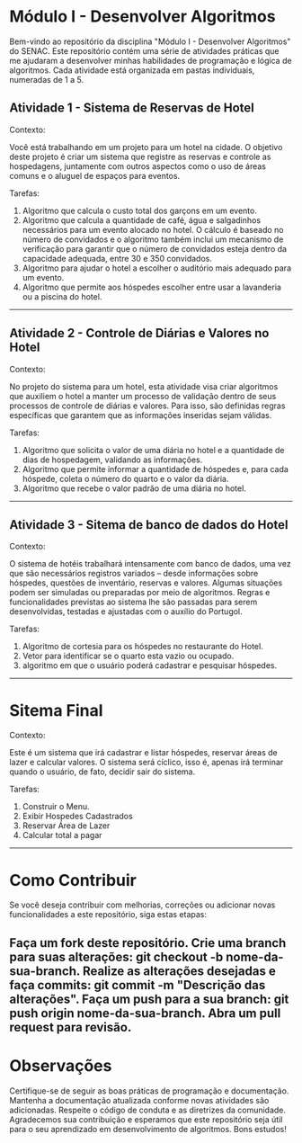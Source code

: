 # Módulo I - Desenvolver Algoritmos
Bem-vindo ao repositório da disciplina "Módulo I - Desenvolver Algoritmos" do SENAC. Este repositório contém uma série de atividades práticas que me ajudaram a desenvolver minhas habilidades de programação e lógica de algoritmos. Cada atividade está organizada em pastas individuais, numeradas de 1 a 5.

## Atividade 1 - Sistema de Reservas de Hotel

Contexto:<p>
Você está trabalhando em um projeto para um hotel na cidade. 
O objetivo deste projeto é criar um sistema que registre as reservas e controle as hospedagens, juntamente com outros aspectos como o uso de áreas comuns e o aluguel de espaços para eventos. 

Tarefas:<p>
1. Algoritmo que calcula o custo total dos garçons em um evento.
2. Algoritmo que calcula a quantidade de café, água e salgadinhos necessários para um evento alocado no hotel. O cálculo é baseado no número de convidados e o algoritmo também inclui um mecanismo de verificação para garantir que o número de convidados esteja dentro da capacidade adequada, entre 30 e 350 convidados.
3. Algoritmo para ajudar o hotel a escolher o auditório mais adequado para um evento.
4. Algoritmo que permite aos hóspedes escolher entre usar a lavanderia ou a piscina do hotel. 
-----------------------------------------------------------------------------------------------------------
## Atividade 2 - Controle de Diárias e Valores no Hotel

Contexto: <p>
No projeto do sistema para um hotel, esta atividade visa criar algoritmos que auxiliem o hotel a manter um processo de validação dentro de seus processos de controle de diárias e valores. Para isso, são definidas regras específicas que garantem que as informações inseridas sejam válidas.

Tarefas:<p>
1. Algoritmo que solicita o valor de uma diária no hotel e a quantidade de dias de hospedagem, validando as informações.
2. Algoritmo que permite informar a quantidade de hóspedes e, para cada hóspede, coleta o número do quarto e o valor da diária.
3. Algoritmo que recebe o valor padrão de uma diária no hotel.
-----------------------------------------------------------------------------------------------------------
## Atividade 3 - Sitema de banco de dados do Hotel

Contexto: <p>
O sistema de hotéis trabalhará intensamente com banco de dados, uma vez que são necessários registros variados – desde informações sobre hóspedes, questões de inventário, reservas e valores. Algumas situações podem ser simuladas ou preparadas por meio de algoritmos. Regras e funcionalidades previstas ao sistema lhe são passadas para serem desenvolvidas, testadas e ajustadas com o auxílio do Portugol.

Tarefas:<p>
1. Algoritmo de cortesia para os hóspedes no restaurante do Hotel. 
2. Vetor para identificar se o quarto esta vazio ou ocupado.
3. algoritmo em que o usuário poderá cadastrar e pesquisar hóspedes.
-----------------------------------------------------------------------------------------------------------
# Sitema Final

Contexto:<p>

Este é um sistema que irá cadastrar e listar hóspedes, reservar áreas de lazer e calcular valores. 
O sistema será cíclico, isso é, apenas irá terminar quando o usuário, de fato, decidir sair do sistema. 

Tarefas: <p>
1. Construir o Menu.
2. Exibir Hospedes Cadastrados
3. Reservar Área de Lazer
4. Calcular total a pagar
-----------------------------------------------------------------------------------------------------------
# Como Contribuir

Se você deseja contribuir com melhorias, correções ou adicionar novas funcionalidades a este repositório, siga estas etapas:

Faça um fork deste repositório.
Crie uma branch para suas alterações: git checkout -b nome-da-sua-branch.
Realize as alterações desejadas e faça commits: git commit -m "Descrição das alterações".
Faça um push para a sua branch: git push origin nome-da-sua-branch.
Abra um pull request para revisão.
-----------------------------------------------------------------------------------------------------------
# Observações

Certifique-se de seguir as boas práticas de programação e documentação.
Mantenha a documentação atualizada conforme novas atividades são adicionadas.
Respeite o código de conduta e as diretrizes da comunidade.
Agradecemos sua contribuição e esperamos que este repositório seja útil para o seu aprendizado em desenvolvimento de algoritmos. Bons estudos!
